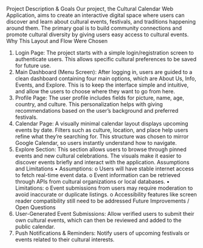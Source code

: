 Project Description & Goals
Our project, the Cultural Calendar Web Application, aims to create an interactive digital space where users can discover and learn about cultural events, festivals, and traditions happening around them. The primary goal is to build community connections and promote cultural diversity by giving users easy access to cultural events.
Why This Layout and Flow Were Chosen
1.	Login Page:
The project starts with a simple login/registration screen to authenticate users. This allows specific cultural preferences to be saved for future use.
2.	Main Dashboard (Menu Screen):
After logging in, users are guided to a clean dashboard containing four main options, which are About Us, Info, Events, and Explore. This is to keep the interface simple and intuitive, and allow the users to choose where they want to go from here.
3.	Profile Page:
The user profile includes fields for picture, name, age, country, and culture. This personalization helps with giving recommendations based on the user’s background and preferred festivals.
4.	Calendar Page:
A visually minimal calendar layout displays upcoming events by date. Filters such as culture, location, and place help users refine what they’re searching for. This structure was chosen to mirror Google Calendar, so users instantly understand how to navigate.
5.	Explore Section:
This section allows users to browse through pinned events and new cultural celebrations. The visuals make it easier to discover events briefly and interact with the application.
Assumptions and Limitations
•	Assumptions:
o	Users will have stable internet access to fetch real-time event data.
o	Event information can be retrieved through APIs from cultural organizations or local databases.
•	Limitations:
o	Event submissions from users may require moderation to avoid inaccurate or duplicate listings.
o	Accessibility features like screen reader compatibility still need to be addressed
Future Improvements / Open Questions
1.	User-Generated Event Submissions:
Allow verified users to submit their own cultural events, which can then be reviewed and added to the public calendar.
2.	Push Notifications & Reminders:
Notify users of upcoming festivals or events related to their cultural interests.

